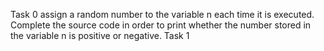 Task 0 assign a random number to the variable n each time it is executed. Complete the source code in order to print whether the number stored in the variable n is positive or negative.
Task 1 
